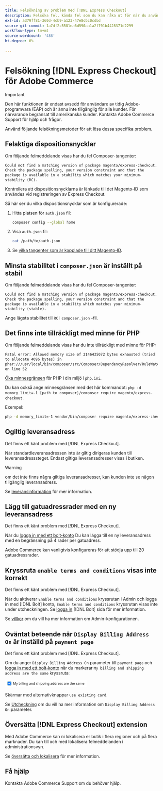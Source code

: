 ```yaml
---
title: Felsökning av problem med [!DNL Express Checkout]
description: Felsöka fel, kända fel som du kan råka ut för när du använder [!DNL Express Checkout] för Adobe Commerce.
exl-id: a379ff81-360d-4cb9-a123-47e8cbc0cdbd
source-git-commit: 1a7df2c5581ea6d590aa1a2f701b4428371d2299
workflow-type: tm+mt
source-wordcount: '488'
ht-degree: 0%

---
```


# Felsökning [!DNL Express Checkout] för Adobe Commerce

>[!IMPORTANT]
>
> Den här funktionen är endast avsedd för användare av tidig Adobe-programvara (EAP) och är ännu inte tillgänglig för alla kunder. För närvarande begränsat till amerikanska kunder. Kontakta Adobe Commerce Support för hjälp och frågor.

Använd följande felsökningsmetoder för att lösa dessa specifika problem.

## Felaktiga dispositionsnycklar

Om följande felmeddelande visas har du fel Composer-tangenter:

```terminal
Could not find a matching version of package magento/express-checkout. Check the package spelling, your version constraint and that the package is available in a stability which matches your minimum-stability (RC).
```

Kontrollera att dispositionsnycklarna är länkade till det Magento-ID som användes vid registreringen av Express Checkout.

Så här ser du vilka dispositionsnycklar som är konfigurerade:

1. Hitta platsen för `auth.json` fil:

   ```bash
   composer config --global home
   ```

1. Visa `auth.json` fil:

   ```bash
   cat /path/to/auth.json
   ```

1. Se [vilka tangenter som är kopplade till ditt Magento-ID](https://devdocs.magento.com/guides/v2.4/install-gde/prereq/connect-auth.html).

## Minsta stabilitet i `composer.json` är inställt på stabil

Om följande felmeddelande visas har du fel Composer-tangenter:

```terminal
Could not find a matching version of package magento/express-checkout. Check the package spelling, your version constraint and that the package is available in a stability which matches your minimum-stability (stable).
```

Ange lägsta stabilitet till `RC` i `composer.json` -fil.

## Det finns inte tillräckligt med minne för PHP

Om följande felmeddelande visas har du inte tillräckligt med minne för PHP:

```terminal
Fatal error: Allowed memory size of 2146435072 bytes exhausted (tried to allocate 4096 bytes) in phar:///usr/local/bin/composer/src/Composer/DependencyResolver/RuleWatchGraph.php on line 52
```

[Öka minnesgränsen](https://devdocs.magento.com/cloud/project/magento-app-php-ini.html#increase-php-memory-limit) för PHP i din miljö i `php.ini`.

Du kan också ange minnesgränsen med det här kommandot: `php -d memory_limit=-1 [path to composer]/composer require magento/express-checkout`.

Exempel:

```bash
php -d memory_limit=-1 vendor/bin/composer require magento/express-checkout
```

## Ogiltig leveransadress

Det finns ett känt problem med [!DNL Express Checkout].

När standardleveransadressen inte är giltig dirigeras kunden till leveransadresssteget. Endast giltiga leveransadresser visas i butiken.

>[!WARNING]
>
> om det inte finns några giltiga leveransadresser, kan kunden inte se någon tillgänglig leveransadress.

Se [leveransinformation](../express-checkout/shipping-details.md) för mer information.

## Lägg till gatuadressrader med en ny leveransadress

Det finns ett känt problem med [!DNL Express Checkout].

När du [logga in med ett bolt-konto](https://help.bolt.com/shoppers/guides/checkout/log-in/) Du kan lägga till en ny leveransadress med en begränsning på 4 rader per gatuadress.

Adobe Commerce kan vanligtvis konfigureras för att stödja upp till 20 gatuadressrader.

## Kryssruta `enable terms and conditions` visas inte korrekt

Det finns ett känt problem med [!DNL Express Checkout].

När du aktiverar `Enable terms and conditions` kryssrutan i Admin och logga in med [!DNL Bolt] konto, `Enable terms and conditions` kryssrutan visas inte under utcheckningen. Se [logga in](https://help.bolt.com/shoppers/account/login-dashboard/) [!DNL Bolt] sida för mer information.

Se [villkor](https://docs.magento.com/user-guide/sales/terms-and-conditions.html) om du vill ha mer information om Admin-konfigurationen.

## Oväntat beteende när `Display Billing Address On` är inställd på `payment page`

Det finns ett känt problem med [!DNL Express Checkout].

Om du anger `Display Billing Address On` parameter till `payment page` och [logga in med ett bolt-konto](https://help.bolt.com/shoppers/guides/checkout/log-in/) när du markerar `My billing and shipping address are the same` kryssruta:

![Samma adress](assets/checked-address.png)

Skärmar med alternativknappar `use existing card`.

Se [Utcheckning](https://docs.magento.com/user-guide/configuration/sales/checkout.html) om du vill ha mer information om `Display Billing Address On` parameter.

## Översätta [!DNL Express Checkout] extension

Med Adobe Commerce kan ni lokalisera er butik i flera regioner och på flera marknader. Du kan till och med lokalisera felmeddelanden i administrationsvyn.

Se [översätta och lokalisera](https://devdocs.magento.com/guides/v2.4/frontend-dev-guide/translations/xlate.html) för mer information.

## Få hjälp

Kontakta Adobe Commerce Support om du behöver hjälp.
